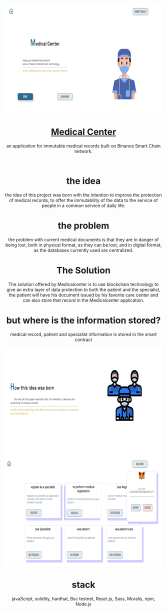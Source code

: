 <div align="center">
    <img src='./frontend/src/img/MedicalCenter1.png' height=350 />
    <a align="center" href="" target="_blank">
       <h1 align="center">Medical Center</h1>
    </a>
  <p>
    an application for immutable medical records built on Binance Smart Chain network.
  </p>
  <br/>
</div>

<div align="center">
 
 # the idea 

the idea of this project was born with the intention to improve the protection of medical records, to offer the immutability of the data to the service of people in a common service of daily life.

#  the problem 

the problem with current medical documents is that they are in danger of being lost, both in physical format, as they can be lost, and in digital format, as the databases currently used are centralized.

#  The Solution 

The solution offered by Medicalcenter is to use blockchain technology to give an extra layer of data protection to both the patient and the specialist, the patient will have his document issued by his favorite care center and can also store that record in the Medicalcenter application. 

</div>

<div align="center">

# but where is the information stored?

medical record, patient and specialist information is stored in the smart contract

 </div>

  <div align="center">
    <img src='./frontend/src/img/MedicalCenter2.png' height=350 />
  </div>
 
  <div align="center">
    <img src='./frontend/src/img/MedicalCenter3.png' height=350 />
  </div>

<div align="center">

# stack

javaScript, solidity, hardhat, Bsc testnet, React.js, Sass, Moralis, npm, Node.js

</div>
